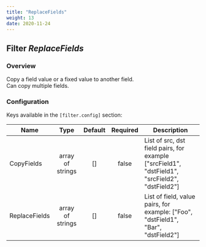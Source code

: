 ```yaml
---
title: "ReplaceFields"
weight: 13
date: 2020-11-24
---
```

## Filter *ReplaceFields*

### Overview
Copy a field value or a fixed value to another field.  
 Can copy multiple fields.  


### Configuration

Keys available in the `[filter.config]` section:

|Name|Type|Default|Required|Description|
|----|:--:|:-----:|:------:|-----------|
| CopyFields| array of strings| []| false| List of src, dst field pairs, for example ["srcField1", "dstField1", "srcField2", "dstField2"]|
| ReplaceFields| array of strings| []| false| List of field, value pairs, for example: ["Foo", "dstField1", "Bar", "dstField2"]|

